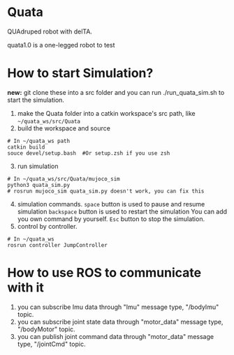 # Quata
QUAdruped robot with delTA.

quata1.0 is a one-legged robot to test

# How to start Simulation?
**new:** git clone these into a src folder and you can run ./run_quata_sim.sh to start the simulation. 

 1. make the Quata folder into a catkin workspace's src path, like `~/quata_ws/src/Quata`
 2. build the workspace and source
 ```
 # In ~/quata_ws path
 catkin build
 souce devel/setup.bash  #Or setup.zsh if you use zsh
 ```
 3. run simulation
 ```
 # In ~/quata_ws/src/Quata/mujoco_sim
 python3 quata_sim.py
 # rosrun mujoco_sim quata_sim.py doesn't work, you can fix this
 ```
 4. simulation commands.
  `space` button is used to pause and resume simulation
  `backspace` button is used to restart the simulation
  You can add you own command by yourself.
  `Esc` button to stop the simulation.
 5. control by controller.
 ```
 # In ~/quata_ws
 rosrun controller JumpController
 ```

# How to use ROS to communicate with it
1. you can subscribe Imu data through "Imu" message type, "/bodyImu" topic.
2. you can subscribe joint state data through "motor_data" message type, "/bodyMotor" topic.
3. you can publish joint command data through "motor_data" message type, "/jointCmd" topic.
